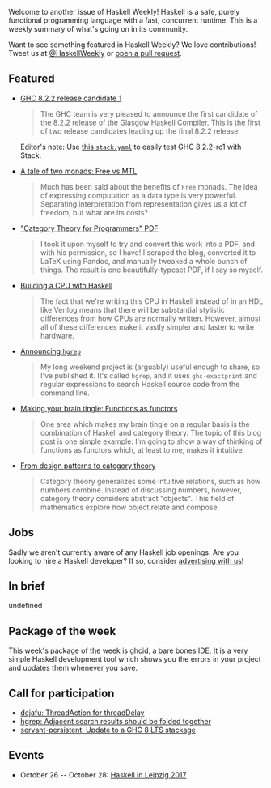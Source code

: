 <!-- 2017-10-05 -->

Welcome to another issue of Haskell Weekly!
Haskell is a safe, purely functional programming language with a fast, concurrent runtime.
This is a weekly summary of what's going on in its community.

Want to see something featured in Haskell Weekly?
We love contributions!
Tweet us at [@HaskellWeekly](https://twitter.com/haskellweekly) or [open a pull request](https://github.com/haskellweekly/haskellweekly.github.io).

## Featured

-   [GHC 8.2.2 release candidate 1](https://mail.haskell.org/pipermail/ghc-devs/2017-October/014777.html)

    > The GHC team is very pleased to announce the first candidate of the 8.2.2 release of the Glasgow Haskell Compiler. This is the first of two release candidates leading up the final 8.2.2 release.

    Editor's note: Use [this `stack.yaml`](https://gist.github.com/tfausak/640a1b27252bfce33f1f2229d39781f5/8f70d7ccc38ee5854f7c8dfe19aea3c1be581a03) to easily test GHC 8.2.2-rc1 with Stack.

-   [A tale of two monads: Free vs MTL](http://tech.frontrowed.com/2017/09/28/benching-free/)

    > Much has been said about the benefits of `Free` monads. The idea of expressing computation as a data type is very powerful. Separating interpretation from representation gives us a lot of freedom, but what are its costs?

-   ["Category Theory for Programmers" PDF](https://www.reddit.com/r/haskell/comments/73e7l3/i_made_bartosz_milewskis_book_category_theory_for/)

    > I took it upon myself to try and convert this work into a PDF, and with his permission, so I have! I scraped the blog, converted it to LaTeX using Pandoc, and manually tweaked a whole bunch of things. The result is one beautifully-typeset PDF, if I say so myself.

-   [Building a CPU with Haskell](https://yager.io/CPU/CPU1.html)

    > The fact that we're writing this CPU in Haskell instead of in an HDL like Verilog means that there will be substantial stylistic differences from how CPUs are normally written. However, almost all of these differences make it vastly simpler and faster to write hardware.

-   [Announcing `hgrep`](http://teh.id.au/posts/2017/10/03/announcing-hgrep/index.html)

    > My long weekend project is (arguably) useful enough to share, so I've published it. It's called `hgrep`, and it uses `ghc-exactprint` and regular expressions to search Haskell source code from the command line.

-   [Making your brain tingle: Functions as functors](http://blogs.intevation.de/wilde/haskell/functions-as-functors/)

    > One area which makes my brain tingle on a regular basis is the combination of Haskell and category theory. The topic of this blog post is one simple example: I'm going to show a way of thinking of functions as functors which, at least to me, makes it intuitive.

-   [From design patterns to category theory](http://blog.ploeh.dk/2017/10/04/from-design-patterns-to-category-theory/)

    > Category theory generalizes some intuitive relations, such as how numbers combine. Instead of discussing numbers, however, category theory considers abstract "objects". This field of mathematics explore how object relate and compose.

## Jobs

Sadly we aren't currently aware of any Haskell job openings.
Are you looking to hire a Haskell developer?
If so, consider [advertising with us](https://haskellweekly.news/advertising.html)!

## In brief

undefined

## Package of the week

This week's package of the week is [ghcid](https://hackage.haskell.org/package/ghcid-0.6.7),
a bare bones IDE.
It is a very simple Haskell development tool which shows you the errors in your project and updates them whenever you save.

## Call for participation

-   [dejafu: ThreadAction for threadDelay](https://github.com/barrucadu/dejafu/issues/131)
-   [hgrep: Adjacent search results should be folded together](https://github.com/thumphries/hgrep/issues/1)
-   [servant-persistent: Update to a GHC 8 LTS stackage](https://github.com/parsonsmatt/servant-persistent/issues/25)

## Events

-   October 26 -- October 28: [Haskell in Leipzig 2017](https://hal2017.softbase.org)
